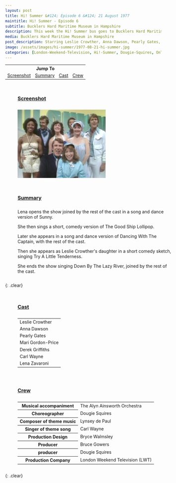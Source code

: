 ```yaml
---
layout: post
title: Hi! Summer &#124; Episode 6 &#124; 21 August 1977
maintitle: Hi! Summer - Episode 6
subtitle: Bucklers Hard Maritime Museum in Hampshire
description: This week the Hi! Summer bus goes to Bucklers Hard Maritime Museum in Hampshire with Leslie Crowther, Anna Dawson, Pearly Gates, Mari Gordon-Price, Derek Griffiths, Derek Griffiths, Lena Zavaroni.
media: Bucklers Hard Maritime Museum in Hampshire
post_description: Starring Leslie Crowther, Anna Dawson, Pearly Gates, Mari Gordon-Price, Derek Griffiths, Derek Griffiths, Lena Zavaroni.
image: /assets/images/hi-summer/1977-08-21-hi-summer.jpg
categories: [London-Weekend-Television, Hi!-Summer, Dougie-Squires, OnThisDay21August]
---
```


<table style="text-align:center;">
<tr><th colspan="4">Jump To</th></tr>
<tr>
<td><a href="#screenshot">Screenshot</a></td>
<td><a href="#summary">Summary</a></td>
<td><a href="#cast">Cast</a></td>
<td><a href="#crew">Crew</a></td>
</tr>
</table>

<figure class="fig1">
<figcaption>
<h3 id="screenshot"><a href="#screenshot">Screenshot</a></h3>
</figcaption>
<img src="/assets/images/hi-summer/1977-08-21-hi-summer.jpg" class="full-width" />
</figure>

<figure class="fig2">
<figcaption>
<h3 id="summary"><a href="#summary">Summary</a></h3>
</figcaption>
<p>Lena opens the show joined by the rest of the cast in a song and dance version of Sunny.</p>
<p>She then sings a short, comedy version of The Good Ship Lollipop.</p>
<p>Later she appears in a song and dance version of Dancing With The Captain, with the rest of the cast.</p>
<p>Then she appears as Leslie Crowther's daughter in a short comedy sketch, singing Try A Little Tenderness.</p>
<p>She ends the show singing Down By The Lazy River, joined by the rest of the cast.</p>
</figure>

{: .clear}

<figure class="fig1">
<figcaption>
<h3 id="cast"><a href="#cast">Cast</a></h3>
</figcaption>
<table>
<tr><td>Leslie Crowther</td></tr>
<tr><td>Anna Dawson</td></tr>
<tr><td>Pearly Gates</td></tr>
<tr><td>Mari Gordon-Price</td></tr>
<tr><td>Derek Griffiths</td></tr>
<tr><td>Carl Wayne</td></tr>
<tr><td>Lena Zavaroni</td></tr>
</table>
</figure>

<figure class="fig2">
<figcaption>
<h3 id="crew"><a href="#crew">Crew</a></h3>
</figcaption>
<table>
<tr><th>Musical accompaniment</th><td>The Alyn Ainsworth Orchestra</td></tr>
<tr><th>Choreographer</th><td>Dougie Squires</td></tr>
<tr><th>Composer of theme music</th><td>Lynsey de Paul</td></tr>
<tr><th>Singer of theme song</th><td>Carl Wayne</td></tr>
<tr><th>Production Design</th><td>Bryce Walmsley</td></tr>
<tr><th>Producer</th><td>Bruce Gowers</td></tr>
<tr><th>producer</th><td>Dougie Squires</td></tr>
<tr><th>Production Company</th><td>London Weekend Television (LWT)</td></tr>
</table>
</figure>

<br />{: .clear}

<style>
.fig1 {float:left; width:49%;}

.fig2 {float:right; width:49%;}

.fig3 {float:right; width:100%;}

figcaption {float:left; width:100%;}

@media screen and (orientation:portrait) {
.fig1, .fig2 {float:left; width:100%;}
figcaption {float:left; width:100%; margin-bottom: 10px;}
}
</style>
